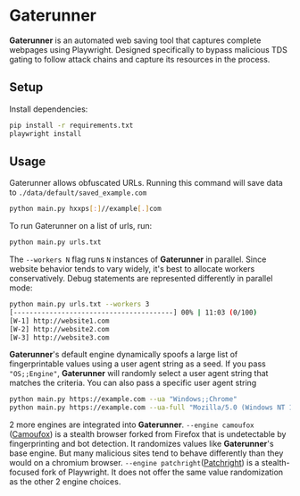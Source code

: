 # Gaterunner

**Gaterunner** is an automated web saving tool that captures complete webpages using Playwright. Designed specifically to bypass malicious TDS gating to follow attack chains and capture its resources in the process.

## Setup

Install dependencies:

```bash
pip install -r requirements.txt
playwright install
```

## Usage

Gaterunner allows obfuscated URLs. Running this command will save data to `./data/default/saved_example.com`
```bash
python main.py hxxps[:]//example[.]com
```
To run Gaterunner on a list of urls, run:
```bash
python main.py urls.txt
```

The `--workers N` flag runs `N` instances of **Gaterunner** in parallel. Since website behavior tends to vary widely, it's best to allocate workers conservatively. Debug statements are represented differently in parallel mode:
```bash
python main.py urls.txt --workers 3
[----------------------------------------] 00% | 11:03 (0/100)
[W-1] http://website1.com
[W-2] http://website2.com
[W-3] http://website3.com
```

**Gaterunner**'s default engine dynamically spoofs a large list of fingerprintable values using a user agent string as a seed. If you pass `"OS;;Engine"`, **Gaterunner** will randomly select a user agent string that matches the criteria. You can also pass a specific user agent string
```bash
python main.py https://example.com --ua "Windows;;Chrome"
python main.py https://example.com --ua-full "Mozilla/5.0 (Windows NT 10.0; Win64; x64) AppleWebKit/537.36 (KHTML, like Gecko) Chrome/138.0.0.0 Safari/537.36"
```



2 more engines are integrated into **Gaterunner**.  `--engine camoufox` ([Camoufox](https://github.com/daijro/camoufox)) is a stealth browser forked from Firefox that is undetectable by fingerprinting and bot detection. It randomizes values like **Gaterunner**'s base engine. But many malicious sites tend to behave differently than they would on a chromium browser. `--engine patchright`([Patchright](https://github.com/Kaliiiiiiiiii-Vinyzu/patchright)) is a stealth-focused fork of Playwright. It does not offer the same value randomization as the other 2 engine choices. 
